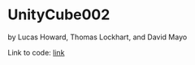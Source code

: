 # UnityCube002

by Lucas Howard, Thomas Lockhart, and David Mayo

Link to code: [link](Assets/Scripts/)
